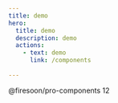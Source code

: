 ```yaml
---
title: demo
hero:
  title: demo
  description: demo
  actions:
    - text: demo
      link: /components
      
---
```


@firesoon/pro-components 12